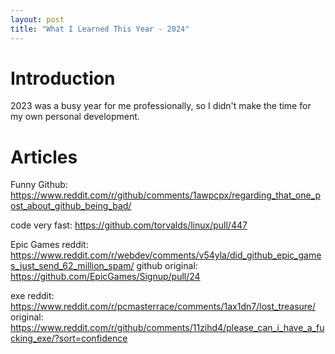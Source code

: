 ```yaml
---
layout: post
title: "What I Learned This Year - 2024"
---
```


# Introduction

2023 was a busy year for me professionally, so I didn't make the time for my own personal development. 

# Articles

Funny Github: https://www.reddit.com/r/github/comments/1awpcpx/regarding_that_one_post_about_github_being_bad/

code very fast: https://github.com/torvalds/linux/pull/447

Epic Games
reddit: https://www.reddit.com/r/webdev/comments/v54yla/did_github_epic_games_just_send_62_million_spam/
github original: https://github.com/EpicGames/Signup/pull/24

exe
reddit: https://www.reddit.com/r/pcmasterrace/comments/1ax1dn7/lost_treasure/
original: https://www.reddit.com/r/github/comments/11zihd4/please_can_i_have_a_fucking_exe/?sort=confidence


